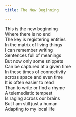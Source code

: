```yaml
---
title: The New Beginning

---
```


This is the new beginning  
Where there is no end  
The key is registering entities  
In the matrix of living things  
I can remember writing  
Sentences full of meanings  
But now only some snippets  
Can be captured at a given time  
In these times of connectivity  
across space and even time  
It is often easier to read  
Than to write or find a rhyme  
A telemediatic tempest  
Is raging across our brains  
But I am still just a human  
Adapting to my local life  
